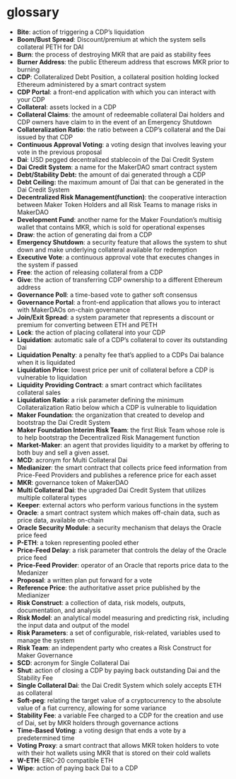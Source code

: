 # glossary

* **Bite**: action of triggering a CDP’s liquidation
* **Boom/Bust Spread**: Discount/premium at which the system sells collateral PETH for DAI
* **Burn**: the process of destroying MKR that are paid as stability fees
* **Burner Address**: the public Ethereum address that escrows MKR prior to burning
* **CDP**: Collateralized Debt Position, a collateral position holding locked Ethereum administered by a smart contract system
* **CDP Portal**: a front-end application with which you can interact with your CDP
* **Collateral**: assets locked in a CDP
* **Collateral Claims**: the amount of redeemable collateral Dai holders and CDP owners have claim to in the event of an Emergency Shutdown
* **Collateralization Ratio**: the ratio between a CDP’s collateral and the Dai issued by that CDP
* **Continuous Approval Voting**: a voting design that involves leaving your vote in the previous proposal
* **Dai**: USD pegged decentralized stablecoin of the Dai Credit System
* **Dai Credit System**: a name for the MakerDAO smart contract system 
* **Debt/Stability Debt:** the amount of dai generated through a CDP
* **Debt Ceiling:** the maximum amount of Dai that can be generated in the Dai Credit System
* **Decentralized Risk Management\(function\)**: the cooperative interaction between Maker Token Holders and all Risk Teams to manage risks in MakerDAO
* **Development Fund**: another name for the Maker Foundation’s multisig wallet that contains MKR, which is sold for operational expenses 
* **Draw**: the action of generating dai from a CDP
* **Emergency Shutdown**: a security feature that allows the system to shut down and make underlying collateral available for redemption
* **Executive Vote**: a continuous approval vote that executes changes in the system if passed
* **Free**: the action of releasing collateral from a CDP
* **Give**: the action of transferring CDP ownership to a different Ethereum address
* **Governance Poll**: a time-based vote to gather soft consensus
* **Governance Portal**: a front-end application that allows you to interact with MakerDAOs on-chain governance
* **Join/Exit Spread**: a system parameter that represents a discount or premium for converting between ETH and PETH
* **Lock**: the action of placing collateral into your CDP
* **Liquidation**: automatic sale of a CDP’s collateral to cover its outstanding Dai
* **Liquidation Penalty**: a penalty fee that’s applied to a CDPs Dai balance when it is liquidated
* **Liquidation Price**: lowest price per unit of collateral before a CDP is vulnerable to liquidation
* **Liquidity Providing Contract**: a smart contract which facilitates collateral sales
* **Liquidation Ratio**: a risk parameter defining the minimum Collateralization Ratio below which a CDP is vulnerable to liquidation
* **Maker Foundation**: the organization that created to develop and bootstrap the Dai Credit System
* **Maker Foundation Interim Risk Team**: the first Risk Team whose role is to help bootstrap the Decentralized Risk Management function 
* **Market-Maker**: an agent that provides liquidity to a market by offering to both buy and sell a given asset. 
* **MCD**: acronym for Multi Collateral Dai
* **Medianizer**: the smart contract that collects price feed information from Price-Feed Providers and publishes a reference price for each asset
* **MKR**: governance token of MakerDAO
* **Multi Collateral Dai**: the upgraded Dai Credit System that utilizes multiple collateral types
* **Keeper**: external actors who perform various functions in the system
* **Oracle**: a smart contract system which makes off-chain data, such as price data, available on-chain
* **Oracle Security Module**: a security mechanism that delays the Oracle price feed
* **P-ETH**: a token representing pooled ether
* **Price-Feed Delay**: a risk parameter that controls the delay of the Oracle price feed
* **Price-Feed Provider**: operator of an Oracle that reports price data to the Medanizer
* **Proposal**: a written plan put forward for a vote 
* **Reference Price**: the authoritative asset price published by the Medianizer
* **Risk Construct**: a collection of data, risk models, outputs, documentation, and analysis
* **Risk Model**: an analytical model measuring and predicting risk,  including the input data and output of the model
* **Risk Parameters**: a set of configurable, risk-related, variables used to manage the system
* **Risk Team**: an independent party who creates a Risk Construct for Maker Governance
* **SCD**: acronym for Single Collateral Dai
* **Shut**: action of closing a CDP by paying back outstanding Dai and the Stability Fee
* **Single Collateral Dai**: the Dai Credit System which solely accepts ETH as collateral
* **Soft-peg**: relating the target value of a cryptocurrency to the absolute value of a fiat currency, allowing for some variance 
* **Stability Fee**: a variable Fee charged to a CDP for the creation and use of Dai, set by MKR holders through governance actions 
* **Time-Based Voting**: a voting design that ends a vote by a predetermined time
* **Voting Proxy**: a smart contract that allows MKR token holders to vote with their hot wallets using MKR that is stored on their cold wallets 
* **W-ETH**: ERC-20 compatible ETH
* **Wipe**: action of paying back Dai to a CDP 

